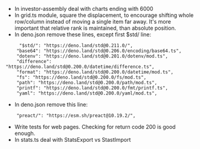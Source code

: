 * In investor-assembly deal with charts ending with 6000
* In grid.ts module, square the displacement, to encourage shifting whole row/column instead of moving a single item far away. It's more important that relative rank is maintained, than absolute position.
* In deno.json remove these lines, except first $std/ line:
```
     "$std/": "https://deno.land/std@0.211.0/",
    "base64": "https://deno.land/std@0.206.0/encoding/base64.ts",
    "dotenv": "https://deno.land/std@0.201.0/dotenv/mod.ts",
    "difference": "https://deno.land/std@0.200.0/datetime/difference.ts",
    "format": "https://deno.land/std@0.200.0/datetime/mod.ts",
    "fs": "https://deno.land/std@0.200.0/fs/mod.ts",
    "path": "https://deno.land/std@0.200.0/path/mod.ts",
    "printf": "https://deno.land/std@0.200.0/fmt/printf.ts",
    "yaml": "https://deno.land/std@0.200.0/yaml/mod.ts",
```

* In deno.json remove this line:
```
    "preact/": "https://esm.sh/preact@10.19.2/",
```

* Write tests for web pages. Checking for return code 200 is good enough.
* In stats.ts deal with StatsExport vs StastImport